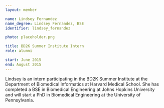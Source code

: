 ```yaml
---
layout: member

name: Lindsey Fernandez
name_degree: Lindsey Fernandez, BSE
identifier: lindsey_fernandez

photo: placeholder.png

title: BD2K Summer Institute Intern
role: alumni

start: June 2015
end: August 2015
---
```

Lindsey is an intern participating in the BD2K Summer Institute at the Department of Biomedical Informatics at Harvard Medical School. She has completed a BSE in Biomedical Engineering at Johns Hopkins University and will start a PhD in Biomedical Engineering at the University of Pennsylvania.